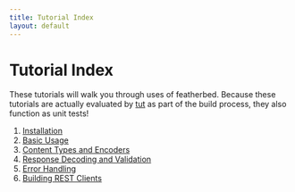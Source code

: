 ```yaml
---
title: Tutorial Index
layout: default
---
```


# Tutorial Index

These tutorials will walk you through uses of featherbed.  Because these tutorials are actually
evaluated by [tut](https://github.com/tpolecat/tut) as part of the build process, they also
function as unit tests!

 1. [Installation](01-installation.html)
 2. [Basic Usage](02-basic-usage.html)
 3. [Content Types and Encoders](03-content-types-and-encoders.html)
 4. [Response Decoding and Validation](04-response-decoding-and-validation.html)
 5. [Error Handling](05-error-handling.html)
 6. [Building REST Clients](06-building-rest-clients.html)
